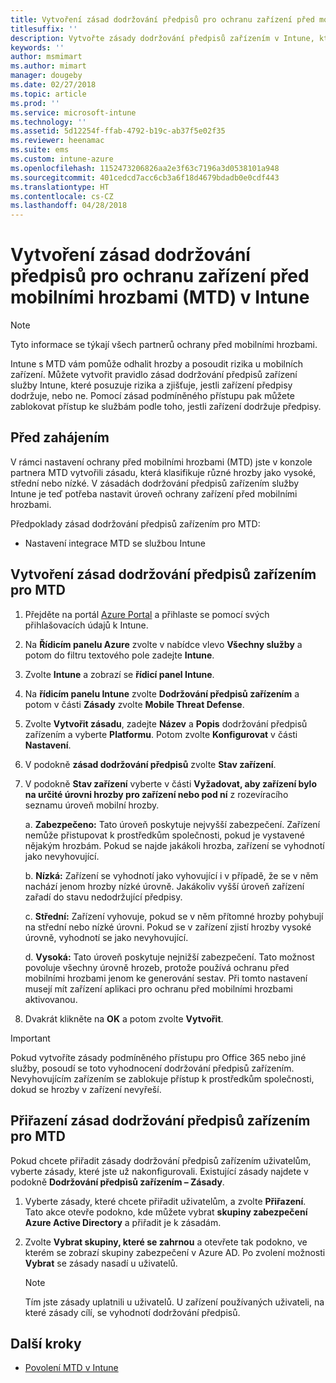 ```yaml
---
title: Vytvoření zásad dodržování předpisů pro ochranu zařízení před mobilními hrozbami (MTD) v Microsoft Intune
titlesuffix: ''
description: Vytvořte zásady dodržování předpisů zařízením v Intune, které využívají úrovně hrozby partnerů MTD k určení, jestli má mobilní zařízení přístup k firemním prostředkům.
keywords: ''
author: msmimart
ms.author: mimart
manager: dougeby
ms.date: 02/27/2018
ms.topic: article
ms.prod: ''
ms.service: microsoft-intune
ms.technology: ''
ms.assetid: 5d12254f-ffab-4792-b19c-ab37f5e02f35
ms.reviewer: heenamac
ms.suite: ems
ms.custom: intune-azure
ms.openlocfilehash: 1152473206826aa2e3f63c7196a3d0538101a948
ms.sourcegitcommit: 401cedcd7acc6cb3a6f18d4679bdadb0e0cdf443
ms.translationtype: HT
ms.contentlocale: cs-CZ
ms.lasthandoff: 04/28/2018
---
```

# <a name="create-mobile-threat-defense-mtd-device-compliance-policy-with-intune"></a>Vytvoření zásad dodržování předpisů pro ochranu zařízení před mobilními hrozbami (MTD) v Intune

> [!NOTE] 
> Tyto informace se týkají všech partnerů ochrany před mobilními hrozbami.

Intune s MTD vám pomůže odhalit hrozby a posoudit rizika u mobilních zařízení. Můžete vytvořit pravidlo zásad dodržování předpisů zařízení služby Intune, které posuzuje rizika a zjišťuje, jestli zařízení předpisy dodržuje, nebo ne. Pomocí zásad podmíněného přístupu pak můžete zablokovat přístup ke službám podle toho, jestli zařízení dodržuje předpisy.

## <a name="before-you-begin"></a>Před zahájením

V rámci nastavení ochrany před mobilními hrozbami (MTD) jste v konzole partnera MTD vytvořili zásadu, která klasifikuje různé hrozby jako vysoké, střední nebo nízké. V zásadách dodržování předpisů zařízením služby Intune je teď potřeba nastavit úroveň ochrany zařízení před mobilními hrozbami.

Předpoklady zásad dodržování předpisů zařízením pro MTD:

-   Nastavení integrace MTD se službou Intune

## <a name="to-create-an-mtd-device-compliance-policy"></a>Vytvoření zásad dodržování předpisů zařízením pro MTD

1.  Přejděte na portál [Azure Portal](https://portal.azure.com/) a přihlaste se pomocí svých přihlašovacích údajů k Intune.

2.  Na **Řídicím panelu Azure** zvolte v nabídce vlevo **Všechny služby** a potom do filtru textového pole zadejte **Intune**.

3.  Zvolte **Intune** a zobrazí se **řídicí panel Intune**.

4. Na **řídicím panelu Intune** zvolte **Dodržování předpisů zařízením** a potom v části **Zásady** zvolte **Mobile Threat Defense**.

5.  Zvolte **Vytvořit zásadu**, zadejte **Název** a **Popis** dodržování předpisů zařízením a vyberte **Platformu**. Potom zvolte **Konfigurovat** v části **Nastavení**.

6.  V podokně **zásad dodržování předpisů** zvolte **Stav zařízení**.

7.  V podokně **Stav zařízení** vyberte v části **Vyžadovat, aby zařízení bylo na určité úrovni hrozby pro zařízení nebo pod ní** z rozevíracího seznamu úroveň mobilní hrozby.

    a.  **Zabezpečeno:** Tato úroveň poskytuje nejvyšší zabezpečení. Zařízení nemůže přistupovat k prostředkům společnosti, pokud je vystavené nějakým hrozbám. Pokud se najde jakákoli hrozba, zařízení se vyhodnotí jako nevyhovující.

    b.  **Nízká:** Zařízení se vyhodnotí jako vyhovující i v případě, že se v něm nachází jenom hrozby nízké úrovně. Jakákoliv vyšší úroveň zařízení zařadí do stavu nedodržující předpisy.

    c.  **Střední:** Zařízení vyhovuje, pokud se v něm přítomné hrozby pohybují na střední nebo nízké úrovni. Pokud se v zařízení zjistí hrozby vysoké úrovně, vyhodnotí se jako nevyhovující.

    d.  **Vysoká:** Tato úroveň poskytuje nejnižší zabezpečení. Tato možnost povoluje všechny úrovně hrozeb, protože používá ochranu před mobilními hrozbami jenom ke generování sestav. Při tomto nastavení musejí mít zařízení aplikaci pro ochranu před mobilními hrozbami aktivovanou.

8.  Dvakrát klikněte na **OK** a potom zvolte **Vytvořit**.

> [!IMPORTANT]
> Pokud vytvoříte zásady podmíněného přístupu pro Office 365 nebo jiné služby, posoudí se toto vyhodnocení dodržování předpisů zařízením. Nevyhovujícím zařízením se zablokuje přístup k prostředkům společnosti, dokud se hrozby v zařízení nevyřeší.

## <a name="to-assign-an-mtd-device-compliance-policy"></a>Přiřazení zásad dodržování předpisů zařízením pro MTD

Pokud chcete přiřadit zásady dodržování předpisů zařízením uživatelům, vyberte zásady, které jste už nakonfigurovali. Existující zásady najdete v podokně **Dodržování předpisů zařízením – Zásady**.

1. Vyberte zásady, které chcete přiřadit uživatelům, a zvolte **Přiřazení**. Tato akce otevře podokno, kde můžete vybrat **skupiny zabezpečení Azure Active Directory** a přiřadit je k zásadám.

2. Zvolte **Vybrat skupiny, které se zahrnou** a otevřete tak podokno, ve kterém se zobrazí skupiny zabezpečení v Azure AD.  Po zvolení možnosti **Vybrat** se zásady nasadí u uživatelů.

    > [!NOTE] 
    > Tím jste zásady uplatnili u uživatelů. U zařízení používaných uživateli, na které zásady cílí, se vyhodnotí dodržování předpisů.

## <a name="next-steps"></a>Další kroky

- [Povolení MTD v Intune](mtd-connector-enable.md)